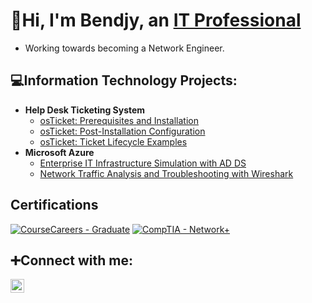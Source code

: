 <h1>👋Hi, I'm Bendjy, an <a href="https://linkedin.com/in/bendjylavoir">IT Professional</a></h1>

- Working towards becoming a Network Engineer. 

<h2>💻Information Technology Projects:</h2>

- <b>Help Desk Ticketing System</b>
  - [osTicket: Prerequisites and Installation](https://github.com/blavoir/osticket-prereqs)
  - [osTicket: Post-Installation Configuration](https://github.com/blavoir/post-install-config)
  - [osTicket: Ticket Lifecycle Examples](https://github.com/blavoir/ticket-lifecycle)
- <b>Microsoft Azure</b>
  - [Enterprise IT Infrastructure Simulation with AD DS](https://github.com/blavoir/active-directory)
  - [Network Traffic Analysis and Troubleshooting with Wireshark](https://github.com/blavoir/network-traffic-analysis)

## Certifications
[![CourseCareers - Graduate](https://img.shields.io/badge/CourseCareers-Graduate-blue?style=for-the-badge)](https://)
[![CompTIA - Network+](https://img.shields.io/badge/CompTIA-Network%2B-red?style=for-the-badge)](https://)

<h2>➕Connect with me:</h2>

[<img align="left" alt="Ben | LinkedIn" width="22px" src="https://i.imgur.com/EpANfW4.png" />][linkedin]

[linkedin]: https://linkedin.com/in/bendjylavoir/

